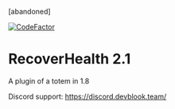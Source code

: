 [abandoned]

[![CodeFactor](https://www.codefactor.io/repository/github/devblook/recover-health/badge)](https://www.codefactor.io/repository/github/devblook/recover-health)

# RecoverHealth 2.1

A plugin of a totem in 1.8

Discord support: https://discord.devblook.team/
